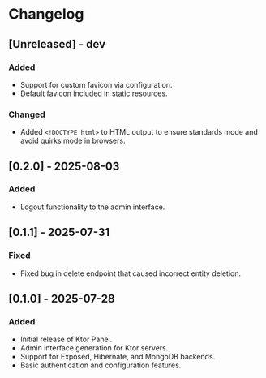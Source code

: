 # Changelog

## [Unreleased] - dev

### Added

- Support for custom favicon via configuration.
- Default favicon included in static resources.

### Changed

- Added `<!DOCTYPE html>` to HTML output to ensure standards mode and avoid quirks mode in browsers.

## [0.2.0] - 2025-08-03

### Added

- Logout functionality to the admin interface.

## [0.1.1] - 2025-07-31

### Fixed

- Fixed bug in delete endpoint that caused incorrect entity deletion.

## [0.1.0] - 2025-07-28

### Added

- Initial release of Ktor Panel.
- Admin interface generation for Ktor servers.
- Support for Exposed, Hibernate, and MongoDB backends.
- Basic authentication and configuration features.